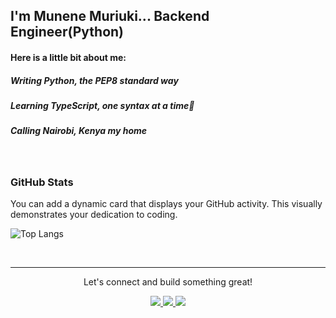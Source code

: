 ###
<h2> I'm Munene Muriuki... Backend Engineer(Python)</h2>
<h4>Here is a little bit about me: </h4>
<h5>Writing Python, the PEP8 standard way</h5>
<h5>Learning TypeScript, one syntax at a time🌱</h5>
<h5>Calling Nairobi, Kenya my home</h5>

<br>

### GitHub Stats

You can add a dynamic card that displays your GitHub activity. This visually demonstrates your dedication to coding.

![Top Langs](https://github-readme-stats.vercel.app/api/top-langs/?username=DAMunene&layout=compact&theme=radical)

<br>

---
<div align="center">
  <p> Let's connect and build something great! </p>
  <a href="https://linkedin.com/in/mofat06">
    <img src="https://img.shields.io/badge/-LinkedIn-blue?style=flat&logo=linkedin&logoColor=white" />
  </a>
  <a href="mailto:muriukimoff6@gmail.com">
    <img src="https://img.shields.io/badge/-Email-red?style=flat&logo=gmail&logoColor=white" />
  </a>
  <a href="https://twitter.com/iamnene13">
    <img src="https://img.shields.io/badge/-Twitter-black?style=flat&logo=x&logoColor=white" />
  </a>
</div>
